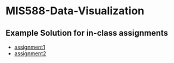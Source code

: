 # MIS588-Data-Visualization

## Example Solution for in-class assignments

- [assignment1](/assign1/)
- [assignment2](/assign2/)